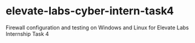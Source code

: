 # elevate-labs-cyber-intern-task4
Firewall configuration and testing on Windows and Linux for Elevate Labs Internship Task 4
